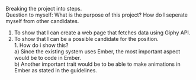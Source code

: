 Breaking the project into steps.
<br> Question to myself: What is the purpose of this project? How do I seperate myself from other candidates.  
1. To show that I can create a web page that fetches data using Giphy API. 
2. To show that I can be a possible candidate for the position.
  <br>1. How do i show this? 
        <br> a) Since the existing system uses Ember, the most important aspect would be to code in Ember.
        <br> b) Another important trait would be to be able to make animations in Ember as stated in the guidelines. 
        
